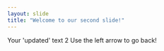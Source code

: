 ```yaml
---
layout: slide
title: "Welcome to our second slide!"
---
```

Your 'updated' text 2
Use the left arrow to go back!
